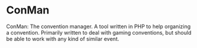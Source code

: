 ConMan
======

ConMan: The convention manager. A tool written in PHP to help organizing a convention. Primarily written to deal with gaming conventions, but should be able to work with any kind of similar event.
